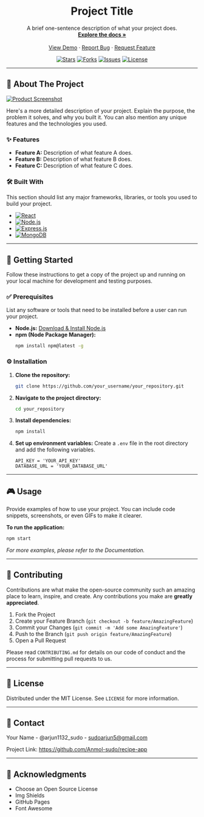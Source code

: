 <div align="center">
  <!-- You can use a logo here if you have one -->
  <!-- <img src="path/to/your/logo.png" alt="Project Logo" width="100" /> -->

  <h1 align="center">Project Title</h1>

  <p align="center">
    A brief one-sentence description of what your project does.
    <br />
    <a href="https://github.com/your_username/your_repository"><strong>Explore the docs »</strong></a>
    <br />
    <br />
    <a href="https://your_project_demo_link.com">View Demo</a>
    ·
    <a href="https://github.com/your_username/your_repository/issues">Report Bug</a>
    ·
    <a href="https://github.com/your_username/your_repository/issues">Request Feature</a>
  </p>
</div>

<!-- Badges -->
<div align="center">
  <!-- Replace with your actual badges -->
  <a href="https://github.com/your_username/your_repository/stargazers"><img src="https://img.shields.io/github/stars/your_username/your_repository?style=for-the-badge" alt="Stars"></a>
  <a href="https://github.com/your_username/your_repository/network/members"><img src="https://img.shields.io/github/forks/your_username/your_repository?style=for-the-badge" alt="Forks"></a>
  <a href="https://github.com/your_username/your_repository/issues"><img src="https://img.shields.io/github/issues/your_username/your_repository?style=for-the-badge" alt="Issues"></a>
  <a href="https://github.com/your_username/your_repository/blob/main/LICENSE"><img src="https://img.shields.io/github/license/your_username/your_repository?style=for-the-badge" alt="License"></a>
</div>

---

## 📖 About The Project

[![Product Screenshot][product-screenshot]](https://your_project_demo_link.com)

Here's a more detailed description of your project. Explain the purpose, the problem it solves, and why you built it. You can also mention any unique features and the technologies you used.

### ✨ Features

*   **Feature A:** Description of what feature A does.
*   **Feature B:** Description of what feature B does.
*   **Feature C:** Description of what feature C does.

### 🛠️ Built With

This section should list any major frameworks, libraries, or tools you used to build your project.

*   [![React][React.js]][React-url]
*   [![Node.js][Node.js]][Node-url]
*   [![Express.js][Express.js]][Express-url]
*   [![MongoDB][MongoDB]][Mongo-url]

---

## 🚀 Getting Started

Follow these instructions to get a copy of the project up and running on your local machine for development and testing purposes.

### ✅ Prerequisites

List any software or tools that need to be installed before a user can run your project.

*   **Node.js:** [Download & Install Node.js](https://nodejs.org/en/download/)
*   **npm (Node Package Manager):**
    ```sh
    npm install npm@latest -g
    ```

### ⚙️ Installation

1.  **Clone the repository:**
    ```sh
    git clone https://github.com/your_username/your_repository.git
    ```
2.  **Navigate to the project directory:**
    ```sh
    cd your_repository
    ```
3.  **Install dependencies:**
    ```sh
    npm install
    ```
4.  **Set up environment variables:**
    Create a `.env` file in the root directory and add the following variables.
    ```env
    API_KEY = 'YOUR_API_KEY'
    DATABASE_URL = 'YOUR_DATABASE_URL'
    ```

---

## 🎮 Usage

Provide examples of how to use your project. You can include code snippets, screenshots, or even GIFs to make it clearer.

**To run the application:**
```sh
npm start
```

_For more examples, please refer to the Documentation._

---

## 🤝 Contributing

Contributions are what make the open-source community such an amazing place to learn, inspire, and create. Any contributions you make are **greatly appreciated**.

1.  Fork the Project
2.  Create your Feature Branch (`git checkout -b feature/AmazingFeature`)
3.  Commit your Changes (`git commit -m 'Add some AmazingFeature'`)
4.  Push to the Branch (`git push origin feature/AmazingFeature`)
5.  Open a Pull Request

Please read `CONTRIBUTING.md` for details on our code of conduct and the process for submitting pull requests to us.

---

## 📜 License

Distributed under the MIT License. See `LICENSE` for more information.

---

## 📧 Contact

Your Name - @arjun1132_sudo - sudoarjun5@gmail.com

Project Link: https://github.com/Anmol-sudo/recipe-app

---

## 🙏 Acknowledgments

*   Choose an Open Source License
*   Img Shields
*   GitHub Pages
*   Font Awesome

<!-- Markdown Links & Images -->
[product-screenshot]: path/to/your/screenshot.png
[React.js]: https://img.shields.io/badge/React-20232A?style=for-the-badge&logo=react&logoColor=61DAFB
[React-url]: https://reactjs.org/
[Node.js]: https://img.shields.io/badge/Node.js-339933?style=for-the-badge&logo=nodedotjs&logoColor=white
[Node-url]: https://nodejs.org/
[Express.js]: https://img.shields.io/badge/Express.js-000000?style=for-the-badge&logo=express&logoColor=white
[Express-url]: https://expressjs.com/
[MongoDB]: https://img.shields.io/badge/MongoDB-47A248?style=for-the-badge&logo=mongodb&logoColor=white
[Mongo-url]: https://www.mongodb.com/